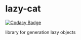 # lazy-cat

[![Codacy Badge](https://api.codacy.com/project/badge/Grade/3a5c19944e8749bd94a341a4b6f60879)](https://app.codacy.com/gh/EvHn/lazy-cat?utm_source=github.com&utm_medium=referral&utm_content=EvHn/lazy-cat&utm_campaign=Badge_Grade)

library for generation lazy objects
